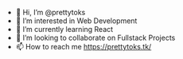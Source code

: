 - 👋 Hi, I’m @prettytoks
- 👀 I’m interested in Web Development
- 🌱 I’m currently learning React
- 💞️ I’m looking to collaborate on Fullstack Projects 
- 📫 How to reach me https://prettytoks.tk/

<!---
prettytoks/prettytoks is a ✨ special ✨ repository because its `README.md` (this file) appears on your GitHub profile.
You can click the Preview link to take a look at your changes.
--->
